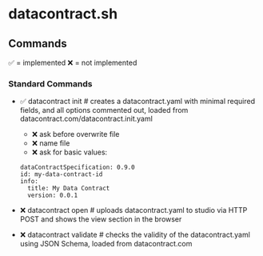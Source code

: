 # datacontract.sh

## Commands

✅ = implemented
❌ = not implemented

### Standard Commands
- ✅ datacontract init # creates a datacontract.yaml with minimal required fields, and all options commented out, loaded from datacontract.com/datacontract.init.yaml
  - ❌ ask before overwrite file
  - ❌ name file
  - ❌ ask for basic values:
  ```
  dataContractSpecification: 0.9.0
  id: my-data-contract-id
  info:
    title: My Data Contract
    version: 0.0.1
  ```
- ❌ datacontract open # uploads datacontract.yaml to studio via HTTP POST and shows the view section in the browser

- ❌ datacontract validate # checks the validity of the datacontract.yaml using JSON Schema, loaded from datacontract.com

